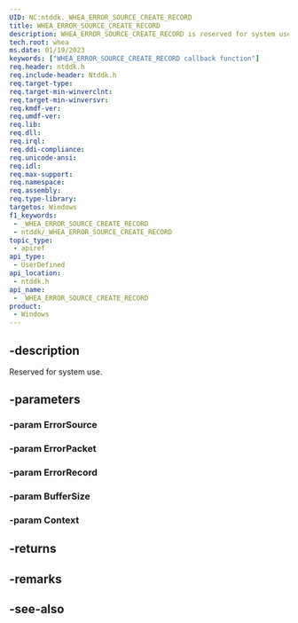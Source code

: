 ```yaml
---
UID: NC:ntddk._WHEA_ERROR_SOURCE_CREATE_RECORD
title: WHEA_ERROR_SOURCE_CREATE_RECORD
description: WHEA_ERROR_SOURCE_CREATE_RECORD is reserved for system use.
tech.root: whea
ms.date: 01/19/2023
keywords: ["WHEA_ERROR_SOURCE_CREATE_RECORD callback function"]
req.header: ntddk.h
req.include-header: Ntddk.h
req.target-type: 
req.target-min-winverclnt: 
req.target-min-winversvr: 
req.kmdf-ver: 
req.umdf-ver: 
req.lib: 
req.dll: 
req.irql: 
req.ddi-compliance: 
req.unicode-ansi: 
req.idl: 
req.max-support: 
req.namespace: 
req.assembly: 
req.type-library: 
targetos: Windows
f1_keywords:
 - _WHEA_ERROR_SOURCE_CREATE_RECORD
 - ntddk/_WHEA_ERROR_SOURCE_CREATE_RECORD
topic_type:
 - apiref
api_type:
 - UserDefined
api_location:
 - ntddk.h
api_name:
 - _WHEA_ERROR_SOURCE_CREATE_RECORD
product:
 - Windows
---
```


## -description

Reserved for system use.

## -parameters

### -param ErrorSource

### -param ErrorPacket

### -param ErrorRecord

### -param BufferSize

### -param Context

## -returns

## -remarks

## -see-also
